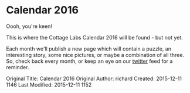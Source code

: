 <h1>Calendar 2016</h1>

<p>Oooh, you're keen!</p>

<p>This is where the Cottage Labs Calendar 2016 will be found - but not yet.</p>

<p>Each month we'll publish a new page which will contain a puzzle, an interesting story, some nice pictures, or maybe a combination of all three.  So, check back every month, or keep an eye on our <a href="http://twitter.com/cottagelabs">twitter</a> feed for a reminder.



Original Title: Calendar 2016
Original Author: richard
Created: 2015-12-11 1146
Last Modified: 2015-12-11 1152
